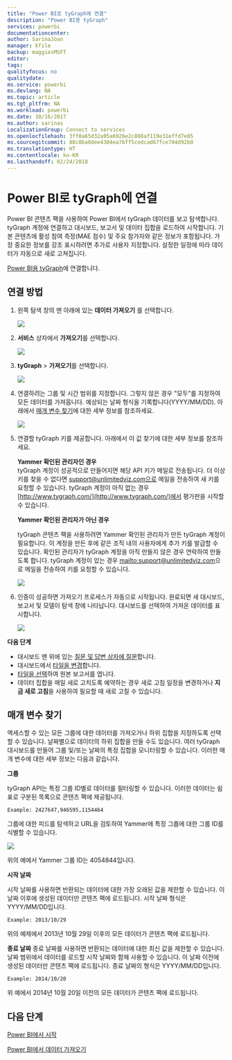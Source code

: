 ```yaml
---
title: "Power BI로 tyGraph에 연결"
description: "Power BI용 tyGraph"
services: powerbi
documentationcenter: 
author: SarinaJoan
manager: kfile
backup: maggiesMSFT
editor: 
tags: 
qualityfocus: no
qualitydate: 
ms.service: powerbi
ms.devlang: NA
ms.topic: article
ms.tgt_pltfrm: NA
ms.workload: powerbi
ms.date: 10/16/2017
ms.author: sarinas
LocalizationGroup: Connect to services
ms.openlocfilehash: 3ff0a65d32a95a6926e2c808af119e31effd7e05
ms.sourcegitcommit: 88c8ba8dee4384ea7bff5cedcad67fce784d92b0
ms.translationtype: HT
ms.contentlocale: ko-KR
ms.lasthandoff: 02/24/2018
---
```

# <a name="connect-to-tygraph--with-power-bi"></a>Power BI로 tyGraph에 연결
Power BI 콘텐츠 팩을 사용하여 Power BI에서 tyGraph 데이터를 보고 탐색합니다. tyGraph 계정에 연결하고 대시보드, 보고서 및 데이터 집합을 로드하여 시작합니다. 기본 콘텐츠에 활성 참여 측정(MAE 점수) 및 주요 참가자와 같은 정보가 포함됩니다. 가장 중요한 정보를 강조 표시하려면 추가로 사용자 지정합니다.  설정한 일정에 따라 데이터가 자동으로 새로 고쳐집니다.

[Power BI용 tyGraph](https://app.powerbi.com/getdata/services/tygraph)에 연결합니다.

## <a name="how-to-connect"></a>연결 방법
1. 왼쪽 탐색 창의 맨 아래에 있는 **데이터 가져오기** 를 선택합니다.
   
   ![](media/service-connect-to-tygraph/getdata.png)
2. **서비스** 상자에서 **가져오기**를 선택합니다.
   
   ![](media/service-connect-to-tygraph/services.png)
3. **tyGraph** \> **가져오기**를 선택합니다.
   
   ![](media/service-connect-to-tygraph/tygraph.png)
4. 연결하려는 그룹 및 시간 범위를 지정합니다. 그렇지 않은 경우 "모두"를 지정하여 모든 데이터를 가져옵니다. 예상되는 날짜 형식을 기록합니다(YYYY/MM/DD). 아래에서 [매개 변수 찾기](#FindingParams)에 대한 세부 정보를 참조하세요.
   
   ![](media/service-connect-to-tygraph/parameters.png)
5. 연결할 tyGraph 키를 제공합니다. 아래에서 이 값 찾기에 대한 세부 정보를 참조하세요.
   
    **Yammer 확인된 관리자인 경우**  
    tyGraph 계정이 성공적으로 만들어지면 해당 API 키가 메일로 전송됩니다. 더 이상 키를 찾을 수 없다면 support@unlimitedviz.com으로 메일을 전송하여 새 키를 요청할 수 있습니다. tyGraph 계정이 아직 없는 경우 [http://www.tygraph.com/](http://www.tygraph.com/)에서 평가판을 시작할 수 있습니다. 
   
    **Yammer 확인된 관리자가 아닌 경우**
   
    tyGraph 콘텐츠 팩을 사용하려면 Yammer 확인된 관리자가 만든 tyGraph 계정이 필요합니다. 이 계정을 만든 후에 같은 조직 내의 사용자에게 추가 키를 발급할 수 있습니다. 확인된 관리자가 tyGraph 계정을 아직 만들지 않은 경우 연락하여 만들도록 합니다. tyGraph 계정이 있는 경우 <mailto:support@unlimitedviz.com>으로 메일을 전송하여 키를 요청할 수 있습니다.
   
    ![](media/service-connect-to-tygraph/creds.png)
6. 인증이 성공하면 가져오기 프로세스가 자동으로 시작됩니다. 완료되면 새 대시보드, 보고서 및 모델이 탐색 창에 나타납니다. 대시보드를 선택하여 가져온 데이터를 표시합니다.
   
    ![](media/service-connect-to-tygraph/dashboard.png)

**다음 단계**

* 대시보드 맨 위에 있는 [질문 및 답변 상자에 질문](power-bi-q-and-a.md)합니다.
* 대시보드에서 [타일을 변경](service-dashboard-edit-tile.md)합니다.
* [타일을 선택](service-dashboard-tiles.md)하여 원본 보고서를 엽니다.
* 데이터 집합을 매일 새로 고치도록 예약하는 경우 새로 고침 일정을 변경하거나 **지금 새로 고침**을 사용하여 필요할 때 새로 고칠 수 있습니다.

<a name="FindingParams"></a>

## <a name="finding-parameters"></a>매개 변수 찾기
액세스할 수 있는 모든 그룹에 대한 데이터를 가져오거나 하위 집합을 지정하도록 선택할 수 있습니다. 날짜별으로 데이터의 하위 집합을 만들 수도 있습니다. 여러 tyGraph 대시보드를 만들어 그룹 및/또는 날짜의 특정 집합을 모니터링할 수 있습니다. 이러한 매개 변수에 대한 세부 정보는 다음과 같습니다.

**그룹**

tyGraph API는 특정 그룹 ID별로 데이터를 필터링할 수 있습니다. 이러한 데이터는 쉼표로 구분된 목록으로 콘텐츠 팩에 제공됩니다. 

    Example: 2427647,946595,1154464


그룹에 대한 피드를 탐색하고 URL을 검토하여 Yammer에 특정 그룹에 대한 그룹 ID를 식별할 수 있습니다.

![](media/service-connect-to-tygraph/yammer.png)

위의 예에서 Yammer 그룹 ID는 4054844입니다.

**시작 날짜**

시작 날짜를 사용하면 반환되는 데이터에 대한 가장 오래된 값을 제한할 수 있습니다. 이 날짜 이후에 생성된 데이터만 콘텐츠 팩에 로드됩니다. 시작 날짜 형식은 YYYY/MM/DD입니다. 

    Example: 2013/10/29

위의 예제에서 2013년 10월 29일 이후의 모든 데이터가 콘텐츠 팩에 로드됩니다. 

**종료 날짜** 종료 날짜를 사용하면 반환되는 데이터에 대한 최신 값을 제한할 수 있습니다. 날짜 범위에서 데이터를 로드할 시작 날짜와 함께 사용할 수 있습니다. 이 날짜 이전에 생성된 데이터만 콘텐츠 팩에 로드됩니다. 종료 날짜의 형식은 YYYY/MM/DD입니다. 

    Example: 2014/10/20

위 예에서 2014년 10월 20일 이전의 모든 데이터가 콘텐츠 팩에 로드됩니다. 

## <a name="next-steps"></a>다음 단계
[Power BI에서 시작](service-get-started.md)

[Power BI에서 데이터 가져오기](service-get-data.md)

